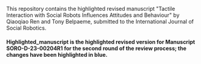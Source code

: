 This repository contains the highlighted revised manuscript "Tactile Interaction with Social Robots Influences Attitudes and Behaviour" by Qiaoqiao Ren and Tony Belpaeme, submitted to the International Journal of Social Robotics.

#### Highlighted_manuscript is the highlighted revised version for Manuscript SORO-D-23-00204R1 for the second round of the review process; the changes have been highlighted in blue.
